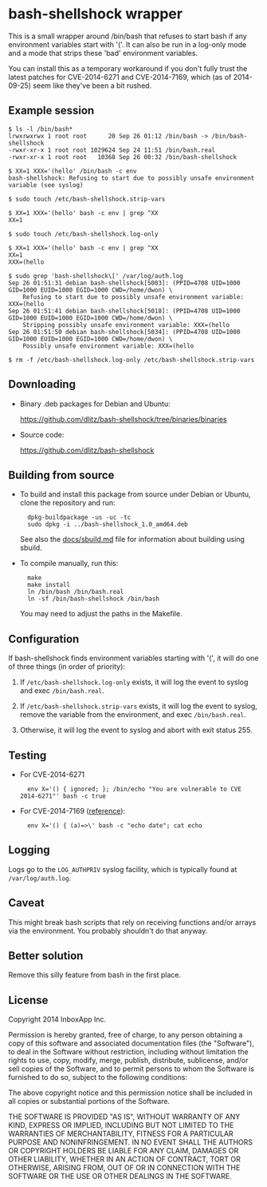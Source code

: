 bash-shellshock wrapper
=======================

This is a small wrapper around /bin/bash that refuses to start bash if any
environment variables start with '('.  It can also be run in a log-only mode
and a mode that strips these 'bad' environment variables.

You can install this as a temporary workaround if you don't fully trust the
latest patches for CVE-2014-6271 and CVE-2014-7169, which (as of 2014-09-25)
seem like they've been a bit rushed.


Example session
---------------

    $ ls -l /bin/bash*
    lrwxrwxrwx 1 root root      20 Sep 26 01:12 /bin/bash -> /bin/bash-shellshock
    -rwxr-xr-x 1 root root 1029624 Sep 24 11:51 /bin/bash.real
    -rwxr-xr-x 1 root root   10368 Sep 26 00:32 /bin/bash-shellshock

    $ XX=1 XXX='(hello' /bin/bash -c env
    bash-shellshock: Refusing to start due to possibly unsafe environment variable (see syslog)

    $ sudo touch /etc/bash-shellshock.strip-vars

    $ XX=1 XXX='(hello' bash -c env | grep ^XX
    XX=1

    $ sudo touch /etc/bash-shellshock.log-only

    $ XX=1 XXX='(hello' bash -c env | grep ^XX
    XX=1
    XXX=(hello

    $ sudo grep 'bash-shellshock\[' /var/log/auth.log
    Sep 26 01:51:31 debian bash-shellshock[5003]: (PPID=4708 UID=1000 GID=1000 EUID=1000 EGID=1000 CWD=/home/dwon) \
        Refusing to start due to possibly unsafe environment variable: XXX=(hello
    Sep 26 01:51:41 debian bash-shellshock[5018]: (PPID=4708 UID=1000 GID=1000 EUID=1000 EGID=1000 CWD=/home/dwon) \
        Stripping possibly unsafe environment variable: XXX=(hello
    Sep 26 01:51:50 debian bash-shellshock[5034]: (PPID=4708 UID=1000 GID=1000 EUID=1000 EGID=1000 CWD=/home/dwon) \
        Possibly unsafe environment variable: XXX=(hello

    $ rm -f /etc/bash-shellshock.log-only /etc/bash-shellshock.strip-vars


Downloading
-----------

- Binary .deb packages for Debian and Ubuntu:

    https://github.com/dlitz/bash-shellshock/tree/binaries/binaries

- Source code:

    https://github.com/dlitz/bash-shellshock


Building from source
--------------------

* To build and install this package from source under Debian or Ubuntu, clone
  the repository and run:

        dpkg-buildpackage -us -uc -tc
        sudo dpkg -i ../bash-shellshock_1.0_amd64.deb

  See also the [docs/sbuild.md](docs/sbuild.md) file for information about
  building using sbuild.

* To compile manually, run this:

        make
        make install
        ln /bin/bash /bin/bash.real
        ln -sf /bin/bash-shellshock /bin/bash

  You may need to adjust the paths in the Makefile.


Configuration
-------------

If bash-shellshock finds environment variables starting with '(', it will do
one of three things (in order of priority):

1. If `/etc/bash-shellshock.log-only` exists, it will log the event to syslog
   and exec `/bin/bash.real`.

2. If `/etc/bash-shellshock.strip-vars` exists, it will log the event to
   syslog, remove the variable from the environment, and exec `/bin/bash.real`.

3. Otherwise, it will log the event to syslog and abort with exit status 255.


Testing
-------

* For CVE-2014-6271

        env X='() { ignored; }; /bin/echo "You are vulnerable to CVE 2014-6271"' bash -c true

* For CVE-2014-7169 ([reference](https://twitter.com/taviso/status/514887394294652929)):

        env X='() { (a)=>\' bash -c "echo date"; cat echo


Logging
-------

Logs go to the `LOG_AUTHPRIV` syslog facility, which is typically found at `/var/log/auth.log`.


Caveat
------

This might break bash scripts that rely on receiving functions and/or arrays
via the environment.  You probably shouldn't do that anyway.


Better solution
---------------

Remove this silly feature from bash in the first place.


License
-------
Copyright 2014 InboxApp Inc.

Permission is hereby granted, free of charge, to any person obtaining a
copy of this software and associated documentation files (the "Software"),
to deal in the Software without restriction, including without limitation
the rights to use, copy, modify, merge, publish, distribute, sublicense,
and/or sell copies of the Software, and to permit persons to whom the
Software is furnished to do so, subject to the following conditions:

The above copyright notice and this permission notice shall be included
in all copies or substantial portions of the Software.

THE SOFTWARE IS PROVIDED "AS IS", WITHOUT WARRANTY OF ANY KIND, EXPRESS
OR IMPLIED, INCLUDING BUT NOT LIMITED TO THE WARRANTIES OF
MERCHANTABILITY, FITNESS FOR A PARTICULAR PURPOSE AND NONINFRINGEMENT.
IN NO EVENT SHALL THE AUTHORS OR COPYRIGHT HOLDERS BE LIABLE FOR ANY
CLAIM, DAMAGES OR OTHER LIABILITY, WHETHER IN AN ACTION OF CONTRACT,
TORT OR OTHERWISE, ARISING FROM, OUT OF OR IN CONNECTION WITH THE
SOFTWARE OR THE USE OR OTHER DEALINGS IN THE SOFTWARE.
